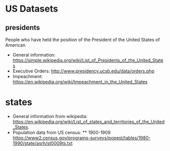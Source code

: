 # US Datasets

## presidents

People who have held the position of the President of the United States of American

* General information: https://simple.wikipedia.org/wiki/List_of_Presidents_of_the_United_States
* Executive Orders: http://www.presidency.ucsb.edu/data/orders.php
* Impeachment: https://en.wikipedia.org/wiki/Impeachment_in_the_United_States

# states

* General information from wikipedia: https://en.wikipedia.org/wiki/List_of_states_and_territories_of_the_United_States.
* Population data from US census:
** 1900-1909 https://www2.census.gov/programs-surveys/popest/tables/1980-1990/state/asrh/st0009ts.txt
